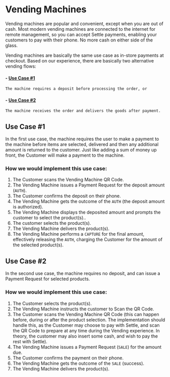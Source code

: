 # Vending Machines

Vending machines are popular and convenient, except when you are out of cash. Most modern vending machines are connected to the internet for remote management, so you can accept Settle payments, enabling your customers to pay with their phone. No more cash on either side of the glass.

Vending machines are basically the same use case as in-store payments at checkout. Based on our experience, there are basically two alternative vending flows:

#### - [Use Case #1](#use-case-1)
    
    The machine requires a deposit before processing the order, or

#### - [Use Case #2](#use-case-2)

    The machine receives the order and delivers the goods after payment. 


## Use Case #1

In the first use case, the machine requires the user to make a payment to the machine before items are selected, delivered and then any additional amount is returned to the customer. Just like adding a sum of money up front, the Customer will make a payment to the machine.

### How we would implement this use case:

1. The Customer scans the Vending Machine QR Code.
2. The Vending Machine issues a Payment Request for the deposit amount (`AUTH`).
3. The Customer confirms the deposit on their phone.
4. The Vending Machine gets the outcome of the `AUTH` (the deposit amount is authorized).
5. The Vending Machine displays the deposited amount and prompts the customer to select the product(s)..
6. The customer selects the product(s).
7. The Vending Machine delivers the product(s).
8. The Vending Machine performs a `CAPTURE` for the final amount, effectively releasing the `AUTH`, charging the Customer for the amount of the selected product(s).


## Use Case #2

In the second use case, the machine requires no deposit, and can issue a Payment Request for selected products.

### How we would implement this use case:

1. The Customer selects the product(s).
2. The Vending Machine instructs the customer to Scan the QR Code.
3. The Customer scans the Vending Machine QR Code (this can happen before, during or after the product selection. The implementation should handle this, as the Customer may choose to pay with Settle, and scan the QR Code to prepare at any time during the Vending experience. In theory, the customer may also insert some cash, and wish to pay the rest with Settle).
4. The Vending Machine issues a Payment Request (`SALE`) for the amount due.
5. The Customer confirms the payment on their phone.
6. The Vending Machine gets the outcome of the `SALE` (success).
7. The Vending Machine delivers the product(s).